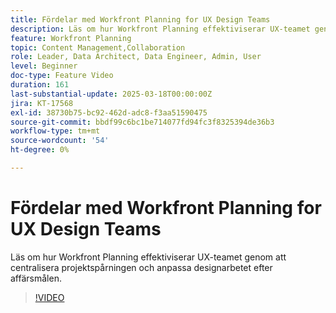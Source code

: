 ```yaml
---
title: Fördelar med Workfront Planning for UX Design Teams
description: Läs om hur Workfront Planning effektiviserar UX-teamet genom att centralisera projektspårningen och anpassa designarbetet efter affärsmålen.
feature: Workfront Planning
topic: Content Management,Collaboration
role: Leader, Data Architect, Data Engineer, Admin, User
level: Beginner
doc-type: Feature Video
duration: 161
last-substantial-update: 2025-03-18T00:00:00Z
jira: KT-17568
exl-id: 38730b75-bc92-462d-adc8-f3aa51590475
source-git-commit: bbdf99c6bc1be714077fd94fc3f8325394de36b3
workflow-type: tm+mt
source-wordcount: '54'
ht-degree: 0%

---
```


# Fördelar med Workfront Planning for UX Design Teams

Läs om hur Workfront Planning effektiviserar UX-teamet genom att centralisera projektspårningen och anpassa designarbetet efter affärsmålen.

>[!VIDEO](https://video.tv.adobe.com/v/3452184/?learn=on&enablevpops=1&captions=swe)
